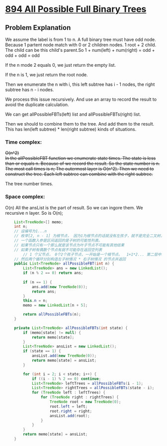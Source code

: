 # [894 All Possible Full Binary Trees](https://leetcode.cn/problems/all-possible-full-binary-trees/description/?envType=daily-question&envId=2024-04-02)


## Problem Explanation
We assume the label is from 1 to n.
A full binary tree must have odd node. Because 1 partent node match with 0 or 2 children nodes.
1 root + 2 child. The child can be this child's parent.So 1 + num(left) + num(right) = odd + odd + odd = odd

If the n mode 2 equals 0, we just return the empty list.

If the n is 1, we just return the root node.

Then we enumerate the n with i, this left subtree has i - 1 nodes, the right subtree has n - i nodes.

We process this issue recursively. And use an array to record the result to avoid the duplicate calculation.

We can get allPossibleFBTs(left) list and  allPossibleFBTs(right) list.

Then we should to combine them to the tree. And add them to the result. This has len(left subtree) * len(right subtree) kinds of situations. 


### Time complex:
~~O(n^2)~~   
~~In the allPossibleFBT function we enumerate state times. The state is less than or equals n.
Because of we record the result. So the state number is n. The most call times is n; 
The outermost layer is O(n^2).
Then we need to construct the tree. Each left subtree can combine with the right subtree.~~

The tree number times.


### Space complex:
O(n)
All the ansList is the part of result. So we can ingore them. We recursive n layer. So is O(n);

```java
    List<TreeNode>[] memo;
    int n;
    // 设编号为1...n
    // 枚举[2, n - 1] 为根节点， 因为1为根节点的话就没有左孩子，就不是完全二叉树，n同理       O(n)
    // 一个函数入参是区间返回的是子树的可能性列表。
    // 如果节点只有一个那么就是该节点为叶子节点不可能有其他结果
    // 如果子树有偶数个节点有就不可能存在返回空列表
        // 1 个父节点， 0个2个孩子节点，一开始是一个根节点。  1+1*2... 第二层中的任意个有2个节点才会有后续 1+1*2+[1,2]*2...+[1,k]*2 必然是奇数
    // 然后两个循环分别构造左子树情况 * 右子树情况 的节点并返回 
    public List<TreeNode> allPossibleFBT(int n) {
        List<TreeNode> ans = new LinkedList();
        if (n % 2 == 0) return ans;
        
        if (n == 1) {
            ans.add(new TreeNode(0));
            return ans;
        }
        this.n = n;
        memo = new LinkedList[n + 5];

        return allPossibleFBTs(n);
    }

    private List<TreeNode> allPossibleFBTs(int state) {
        if (memo[state] != null) {
            return memo[state];
        }
        List<TreeNode> ansList = new LinkedList();
        if (state == 1) {
            ansList.add(new TreeNode(0));
            return memo[state] = ansList;
        }

        for (int i = 2; i < state; i++) {
            if ((i - 1) % 2 == 0) continue;
            List<TreeNode> leftTrees = allPossibleFBTs(i - 1);
            List<TreeNode> rightTrees = allPossibleFBTs(state - i);
            for (TreeNode left : leftTrees) {
                for (TreeNode right : rightTrees) {
                    TreeNode root = new TreeNode(0);
                    root.left = left;
                    root.right = right;
                    ansList.add(root);
                }
            }
        }
        return memo[state] = ansList;
    }
```